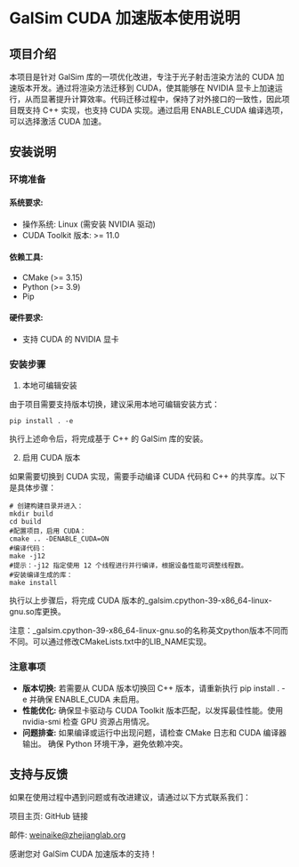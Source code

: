 # GalSim CUDA 加速版本使用说明

## 项目介绍

本项目是针对 GalSim 库的一项优化改进，专注于光子射击渲染方法的 CUDA 加速版本开发。通过将渲染方法迁移到 CUDA，使其能够在 NVIDIA 显卡上加速运行，从而显著提升计算效率。代码迁移过程中，保持了对外接口的一致性，因此项目既支持 C++ 实现，也支持 CUDA 实现。通过启用 ENABLE_CUDA 编译选项，可以选择激活 CUDA 加速。

## 安装说明

### 环境准备

#### 系统要求:

* 操作系统: Linux  (需安装 NVIDIA 驱动)
* CUDA Toolkit 版本: >= 11.0

#### 依赖工具:

* CMake (>= 3.15)
* Python (>= 3.9)
* Pip

#### 硬件要求:

* 支持 CUDA 的 NVIDIA 显卡

### 安装步骤

1. 本地可编辑安装

由于项目需要支持版本切换，建议采用本地可编辑安装方式：

```shell
pip install . -e
```

执行上述命令后，将完成基于 C++ 的 GalSim 库的安装。

2. 启用 CUDA 版本

如果需要切换到 CUDA 实现，需要手动编译 CUDA 代码和 C++ 的共享库。以下是具体步骤：

```shell
# 创建构建目录并进入：
mkdir build
cd build
#配置项目，启用 CUDA：
cmake .. -DENABLE_CUDA=ON
#编译代码：
make -j12
#提示：-j12 指定使用 12 个线程进行并行编译，根据设备性能可调整线程数。
#安装编译生成的库：
make install
```

执行以上步骤后，将完成 CUDA 版本的_galsim.cpython-39-x86_64-linux-gnu.so库更换。

注意：_galsim.cpython-39-x86_64-linux-gnu.so的名称英文python版本不同而不同。可以通过修改CMakeLists.txt中的LIB_NAME实现。

### 注意事项

* **版本切换:** 若需要从 CUDA 版本切换回 C++ 版本，请重新执行 pip install . -e 并确保 ENABLE_CUDA 未启用。
* **性能优化:** 确保显卡驱动与 CUDA Toolkit 版本匹配，以发挥最佳性能。使用 nvidia-smi 检查 GPU 资源占用情况。
* **问题排查:** 如果编译或运行中出现问题，请检查 CMake 日志和 CUDA 编译器输出。 确保 Python 环境干净，避免依赖冲突。

## 支持与反馈

如果在使用过程中遇到问题或有改进建议，请通过以下方式联系我们：

项目主页: GitHub 链接

邮件: weinaike@zhejianglab.org

感谢您对 GalSim CUDA 加速版本的支持！
